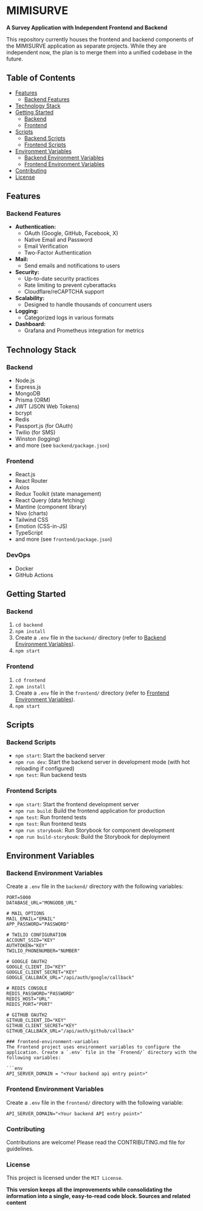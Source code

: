 # MIMISURVE

**A Survey Application with Independent Frontend and Backend**

This repository currently houses the frontend and backend components of the MIMISURVE application as separate projects. While they are independent now, the plan is to merge them into a unified codebase in the future.

## Table of Contents

- [Features](#features)
    - [Backend Features](#backend-features)
- [Technology Stack](#technology-stack)
- [Getting Started](#getting-started)
    - [Backend](#backend)
    - [Frontend](#frontend)
- [Scripts](#scripts)
    - [Backend Scripts](#backend-scripts)
    - [Frontend Scripts](#frontend-scripts)
- [Environment Variables](#environment-variables)
    - [Backend Environment Variables](#backend-environment-variables)
    - [Frontend Environment Variables](#frontend-environment-variables)
- [Contributing](#contributing)
- [License](#license)

## Features

### Backend Features

- **Authentication:**
    - OAuth (Google, GitHub, Facebook, X)
    - Native Email and Password
    - Email Verification
    - Two-Factor Authentication
- **Mail:**
    - Send emails and notifications to users
- **Security:**
    - Up-to-date security practices
    - Rate limiting to prevent cyberattacks
    - Cloudflare/reCAPTCHA support
- **Scalability:**
    - Designed to handle thousands of concurrent users
- **Logging:**
    - Categorized logs in various formats
- **Dashboard:**
    - Grafana and Prometheus integration for metrics

## Technology Stack

### Backend
- Node.js
- Express.js
- MongoDB
- Prisma (ORM)
- JWT (JSON Web Tokens)
- bcrypt
- Redis
- Passport.js (for OAuth)
- Twilio (for SMS)
- Winston (logging)
- and more (see `backend/package.json`)

### Frontend

- React.js
- React Router
- Axios
- Redux Toolkit (state management)
- React Query (data fetching)
- Mantine (component library)
- Nivo (charts)
- Tailwind CSS
- Emotion (CSS-in-JS)
- TypeScript
- and more (see `frontend/package.json`)

### DevOps

- Docker
- GitHub Actions

## Getting Started

### Backend

1. `cd backend`
2. `npm install`
3. Create a `.env` file in the `backend/` directory (refer to [Backend Environment Variables](#backend-environment-variables)).
4. `npm start`

### Frontend

1. `cd frontend`
2. `npm install`
3. Create a `.env` file in the `frontend/` directory (refer to [Frontend Environment Variables](#frontend-environment-variables)).
4. `npm start`

## Scripts

### Backend Scripts

- `npm start`: Start the backend server
- `npm run dev`: Start the backend server in development mode (with hot reloading if configured)
- `npm test`: Run backend tests

### Frontend Scripts

- `npm start`: Start the frontend development server
- `npm run build`: Build the frontend application for production
- `npm test`: Run frontend tests
- `npm test`: Run frontend tests
- `npm run storybook`: Run Storybook for component development
- `npm run build-storybook`: Build the Storybook for deployment

## Environment Variables

### Backend Environment Variables

Create a `.env` file in the `backend/` directory with the following variables:

```env
PORT=5000
DATABASE_URL="MONGODB_URL"

# MAIL OPTIONS
MAIL_EMAIL="EMAIL"
APP_PASSWORD="PASSWORD"

# TWILIO CONFIGURATION
ACCOUNT_SSID="KEY"
AUTHTOKEN="KEY"
TWILIO_PHONENUMBER="NUMBER"

# GOOGLE OAUTH2
GOOGLE_CLIENT_ID="KEY"
GOOGLE_CLIENT_SECRET="KEY"
GOOGLE_CALLBACK_URL="/api/auth/google/callback"

# REDIS CONSOLE
REDIS_PASSWORD="PASSWORD"
REDIS_HOST="URL"
REDIS_PORT="PORT"

# GITHUB OAUTH2
GITHUB_CLIENT_ID="KEY"
GITHUB_CLIENT_SECRET="KEY"
GITHUB_CALLBACK_URL="/api/auth/github/callback"

### frontend-environment-variables
The Frontend project uses environment variables to configure the application. Create a `.env` file in the `Fronend/` directory with the following variables:

```env
API_SERVER_DOMAIN = "<Your backend api entry point>"
```
### Frontend Environment Variables
Create a `.env` file in the `frontend/` directory with the following variable:
```env
API_SERVER_DOMAIN="<Your backend API entry point>"

```
### Contributing
Contributions are welcome! Please read the CONTRIBUTING.md file for guidelines.

### License
This project is licensed under the `MIT License`.

**This version keeps all the improvements while consolidating the information into a single, easy-to-read code block. 
Sources and related content**



